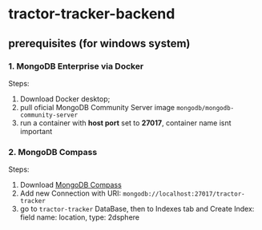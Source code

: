 # tractor-tracker-backend

## prerequisites (for windows system)

### 1. MongoDB Enterprise via Docker

Steps:
1. Download Docker desktop;
2. pull oficial MongoDB Community Server image `mongodb/mongodb-community-server`
3. run a container with **host port** set to **27017**, container name isnt important

### 2. MongoDB Compass

Steps:
1. Download [MongoDB Compass](https://www.mongodb.com/try/download/compass)
2. Add new Connection with URI: `mongodb://localhost:27017/tractor-tracker`
3. go to `tractor-tracker` DataBase, then to Indexes tab and Create Index: field name: location, type: 2dsphere
